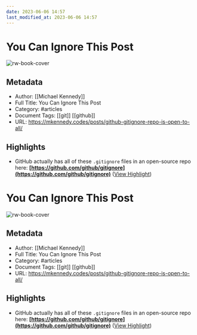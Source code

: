 ```yaml
---
date: 2023-06-06 14:57
last_modified_at: 2023-06-06 14:57
---
```

# You Can Ignore This Post

![rw-book-cover](https://mkennedy.codes/img/posts/24-ignore-repo.webp)

## Metadata
- Author: [[Michael Kennedy]]
- Full Title: You Can Ignore This Post
- Category: #articles
- Document Tags: [[git]] [[github]] 
- URL: https://mkennedy.codes/posts/github-gitignore-repo-is-open-to-all/

## Highlights
- GitHub actually has all of these `.gitignore` files in an open-source repo here:
  **[https://github.com/github/gitignore](https://github.com/github/gitignore)** ([View Highlight](https://read.readwise.io/read/01h1snzqrghbcvm4egf470kbtp))
# You Can Ignore This Post

![rw-book-cover](https://mkennedy.codes/img/posts/24-ignore-repo.webp)

## Metadata
- Author: [[Michael Kennedy]]
- Full Title: You Can Ignore This Post
- Category: #articles
- Document Tags: [[git]] [[github]] 
- URL: https://mkennedy.codes/posts/github-gitignore-repo-is-open-to-all/

## Highlights
- GitHub actually has all of these `.gitignore` files in an open-source repo here:
  **[https://github.com/github/gitignore](https://github.com/github/gitignore)** ([View Highlight](https://read.readwise.io/read/01h1snzqrghbcvm4egf470kbtp))
